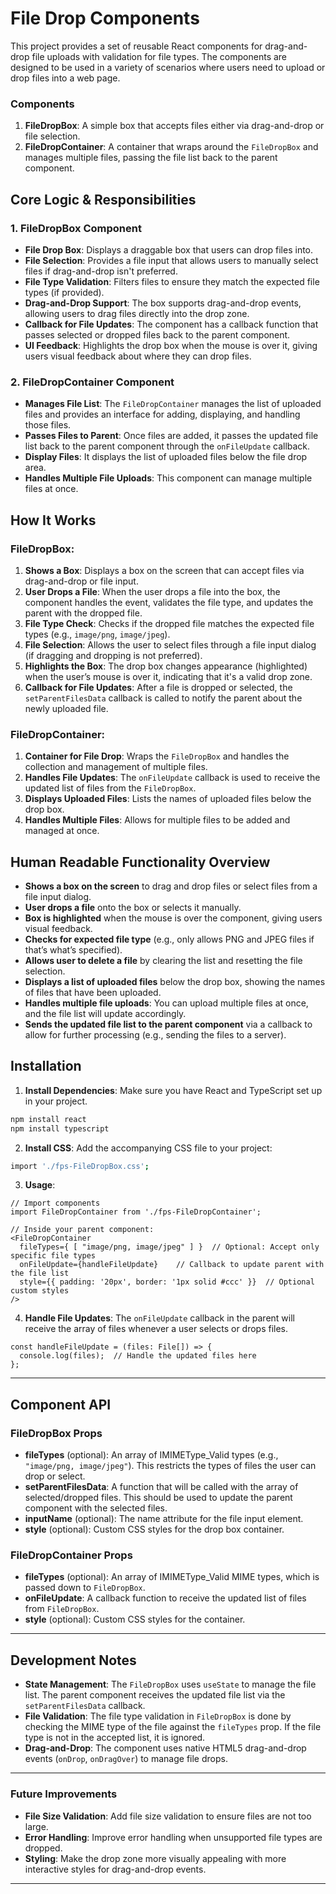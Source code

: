 # File Drop Components

This project provides a set of reusable React components for drag-and-drop file uploads with validation for file types. The components are designed to be used in a variety of scenarios where users need to upload or drop files into a web page.

### Components

1. **FileDropBox**: A simple box that accepts files either via drag-and-drop or file selection.
2. **FileDropContainer**: A container that wraps around the `FileDropBox` and manages multiple files, passing the file list back to the parent component.

## Core Logic & Responsibilities

### 1. **FileDropBox Component**
- **File Drop Box**: Displays a draggable box that users can drop files into.
- **File Selection**: Provides a file input that allows users to manually select files if drag-and-drop isn't preferred.
- **File Type Validation**: Filters files to ensure they match the expected file types (if provided).
- **Drag-and-Drop Support**: The box supports drag-and-drop events, allowing users to drag files directly into the drop zone.
- **Callback for File Updates**: The component has a callback function that passes selected or dropped files back to the parent component.
- **UI Feedback**: Highlights the drop box when the mouse is over it, giving users visual feedback about where they can drop files.

### 2. **FileDropContainer Component**
- **Manages File List**: The `FileDropContainer` manages the list of uploaded files and provides an interface for adding, displaying, and handling those files.
- **Passes Files to Parent**: Once files are added, it passes the updated file list back to the parent component through the `onFileUpdate` callback.
- **Display Files**: It displays the list of uploaded files below the file drop area.
- **Handles Multiple File Uploads**: This component can manage multiple files at once.

## How It Works

### **FileDropBox**:
1. **Shows a Box**: Displays a box on the screen that can accept files via drag-and-drop or file input.
2. **User Drops a File**: When the user drops a file into the box, the component handles the event, validates the file type, and updates the parent with the dropped file.
3. **File Type Check**: Checks if the dropped file matches the expected file types (e.g., `image/png`, `image/jpeg`).
4. **File Selection**: Allows the user to select files through a file input dialog (if dragging and dropping is not preferred).
5. **Highlights the Box**: The drop box changes appearance (highlighted) when the user’s mouse is over it, indicating that it's a valid drop zone.
6. **Callback for File Updates**: After a file is dropped or selected, the `setParentFilesData` callback is called to notify the parent about the newly uploaded file.

### **FileDropContainer**:
1. **Container for File Drop**: Wraps the `FileDropBox` and handles the collection and management of multiple files.
2. **Handles File Updates**: The `onFileUpdate` callback is used to receive the updated list of files from the `FileDropBox`.
3. **Displays Uploaded Files**: Lists the names of uploaded files below the drop box.
4. **Handles Multiple Files**: Allows for multiple files to be added and managed at once.

## Human Readable Functionality Overview

- **Shows a box on the screen** to drag and drop files or select files from a file input dialog.
- **User drops a file** onto the box or selects it manually.
- **Box is highlighted** when the mouse is over the component, giving users visual feedback.
- **Checks for expected file type** (e.g., only allows PNG and JPEG files if that’s what’s specified).
- **Allows user to delete a file** by clearing the list and resetting the file selection.
- **Displays a list of uploaded files** below the drop box, showing the names of files that have been uploaded.
- **Handles multiple file uploads**: You can upload multiple files at once, and the file list will update accordingly.
- **Sends the updated file list to the parent component** via a callback to allow for further processing (e.g., sending the files to a server).

## Installation

1. **Install Dependencies**: Make sure you have React and TypeScript set up in your project.

```bash
npm install react
npm install typescript
```

2. **Install CSS**: Add the accompanying CSS file to your project:

```bash
import './fps-FileDropBox.css';
```

3. **Usage**:

```tsx
// Import components
import FileDropContainer from './fps-FileDropContainer';

// Inside your parent component:
<FileDropContainer
  fileTypes={ [ "image/png, image/jpeg" ] }  // Optional: Accept only specific file types
  onFileUpdate={handleFileUpdate}    // Callback to update parent with the file list
  style={{ padding: '20px', border: '1px solid #ccc' }}  // Optional custom styles
/>
```

4. **Handle File Updates**:
   The `onFileUpdate` callback in the parent will receive the array of files whenever a user selects or drops files.

```tsx
const handleFileUpdate = (files: File[]) => {
  console.log(files);  // Handle the updated files here
};
```

---

## Component API

### **FileDropBox Props**
- **fileTypes** (optional): An array of IMIMEType_Valid types (e.g., `"image/png, image/jpeg"`). This restricts the types of files the user can drop or select.
- **setParentFilesData**: A function that will be called with the array of selected/dropped files. This should be used to update the parent component with the selected files.
- **inputName** (optional): The name attribute for the file input element.
- **style** (optional): Custom CSS styles for the drop box container.

### **FileDropContainer Props**
- **fileTypes** (optional): An array of IMIMEType_Valid MIME types, which is passed down to `FileDropBox`.
- **onFileUpdate**: A callback function to receive the updated list of files from `FileDropBox`.
- **style** (optional): Custom CSS styles for the container.

---

## Development Notes

- **State Management**: The `FileDropBox` uses `useState` to manage the file list. The parent component receives the updated file list via the `setParentFilesData` callback.
- **File Validation**: The file type validation in `FileDropBox` is done by checking the MIME type of the file against the `fileTypes` prop. If the file type is not in the accepted list, it is ignored.
- **Drag-and-Drop**: The component uses native HTML5 drag-and-drop events (`onDrop`, `onDragOver`) to manage file drops.

---

### Future Improvements

- **File Size Validation**: Add file size validation to ensure files are not too large.
- **Error Handling**: Improve error handling when unsupported file types are dropped.
- **Styling**: Make the drop zone more visually appealing with more interactive styles for drag-and-drop events.

---
